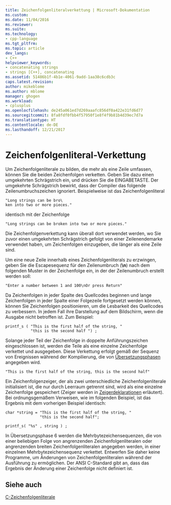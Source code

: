 ```yaml
---
title: Zeichenfolgenliteralverkettung | Microsoft-Dokumentation
ms.custom: 
ms.date: 11/04/2016
ms.reviewer: 
ms.suite: 
ms.technology:
- cpp-language
ms.tgt_pltfrm: 
ms.topic: article
dev_langs:
- C++
helpviewer_keywords:
- concatenating strings
- strings [C++], concatenating
ms.assetid: 51486b1f-4b1e-4061-9add-1aa38c6cdb3c
caps.latest.revision: 
author: mikeblome
ms.author: mblome
manager: ghogen
ms.workload:
- cplusplus
ms.openlocfilehash: de245a061ed7d269aaafc856df0a422e31fd6d77
ms.sourcegitcommit: 8fa8fdf0fbb4f57950f1e8f4f9b81b4d39ec7d7a
ms.translationtype: HT
ms.contentlocale: de-DE
ms.lasthandoff: 12/21/2017
---
```

# <a name="string-literal-concatenation"></a>Zeichenfolgenliteral-Verkettung
Um Zeichenfolgenliterale zu bilden, die mehr als eine Zeile umfassen, können Sie die beiden Zeichenfolgen verketten. Geben Sie dazu einen umgekehrten Schrägstrich ein, und drücken Sie die EINGABETASTE. Der umgekehrte Schrägstrich bewirkt, dass der Compiler das folgende Zeilenumbruchszeichen ignoriert. Beispielweise ist das Zeichenfolgenliteral  
  
```  
"Long strings can be bro\  
ken into two or more pieces."  
```  
  
 identisch mit der Zeichenfolge  
  
```  
"Long strings can be broken into two or more pieces."  
```  
  
 Die Zeichenfolgenverkettung kann überall dort verwendet werden, wo Sie zuvor einen umgekehrten Schrägstrich gefolgt von einer Zeilenendemarke verwendet haben, um Zeichenfolgen einzugeben, die länger als eine Zeile sind.  
  
 Um eine neue Zeile innerhalb eines Zeichenfolgenliterals zu erzwingen, geben Sie die Escapesequenz für den Zeilenumbruch (**\n**) nach dem folgenden Muster in der Zeichenfolge ein, in der der Zeilenumbruch erstellt werden soll:  
  
```  
"Enter a number between 1 and 100\nOr press Return"  
```  
  
 Da Zeichenfolgen in jeder Spalte des Quellcodes beginnen und lange Zeichenfolgen in jeder Spalte einer Folgezeile fortgesetzt werden können, können Sie Zeichenfolgen positionieren, um die Lesbarkeit des Quellcodes zu verbessern. In jedem Fall ihre Darstellung auf dem Bildschirm, wenn die Ausgabe nicht betroffen ist. Zum Beispiel:  
  
```  
printf_s ( "This is the first half of the string, "  
           "this is the second half ") ;  
```  
  
 Solange jeder Teil der Zeichenfolge in doppelte Anführungszeichen eingeschlossen ist, werden die Teile als eine einzelne Zeichenfolge verkettet und ausgegeben. Diese Verkettung erfolgt gemäß der Sequenz von Ereignissen während der Kompilierung, die von [Übersetzungsphasen](../preprocessor/phases-of-translation.md) angegeben wird.  
  
```  
"This is the first half of the string, this is the second half"  
```  
  
 Ein Zeichenfolgenzeiger, der als zwei unterschiedliche Zeichenfolgenliterale initialisiert ist, die nur durch Leerraum getrennt sind, wird als eine einzelne Zeichenfolge gespeichert (Zeiger werden in [Zeigerdeklarationen](../c-language/pointer-declarations.md) erläutert). Bei ordnungsgemäßem Verweisen, wie im folgenden Beispiel, ist das Ergebnis mit dem vorherigen Beispiel identisch:  
  
```  
char *string = "This is the first half of the string, "  
               "this is the second half";  
  
printf_s( "%s" , string ) ;  
```  
  
 In Übersetzungsphase 6 werden die Mehrbytezeichensequenzen, die von einer beliebigen Folge von angrenzenden Zeichenfolgenliteralen oder angrenzenden breiten Zeichenfolgenliteralen angegeben werden, in einer einzelnen Mehrbytezeichensequenz verkettet. Entwerfen Sie daher keine Programme, um Änderungen von Zeichenfolgenliteralen während der Ausführung zu ermöglichen. Der ANSI C-Standard gibt an, dass das Ergebnis der Änderung einer Zeichenfolge nicht definiert ist.  
  
## <a name="see-also"></a>Siehe auch  
 [C-Zeichenfolgenliterale](../c-language/c-string-literals.md)